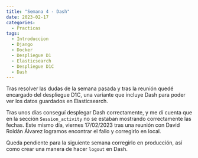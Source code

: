 ```yaml
---
title: "Semana 4 - Dash"
date: 2023-02-17
categories:
  - Practicas
tags:
  - Introduccion
  - Django
  - Docker
  - Despliegue D1
  - Elasticsearch
  - Despliegue D1C
  - Dash
---
```


Tras resolver las dudas de la semana pasada y tras la reunión quedé encargado del despliegue D1C, una variante que incluye Dash para poder ver los datos guardados en Elasticsearch. 

Tras unos días conseguí desplegar Dash correctamente, y me dí cuenta que en la sección `Session_activity` no se estaban mostrando correctamente las fechas. Este mismo día, viernes 17/02/2023 tras una reunión con David Roldán Álvarez logramos encontrar el fallo y corregirlo en local.

Queda pendiente para la siguiente semana corregirlo en producción, así como crear una manera de hacer `logout` en Dash.